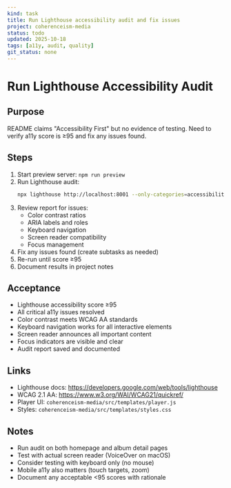 ```yaml
---
kind: task
title: Run Lighthouse accessibility audit and fix issues
project: coherenceism-media
status: todo
updated: 2025-10-18
tags: [a11y, audit, quality]
git_status: none
---
```


# Run Lighthouse Accessibility Audit

## Purpose
README claims "Accessibility First" but no evidence of testing. Need to verify a11y score is ≥95 and fix any issues found.

## Steps
1. Start preview server: `npm run preview`
2. Run Lighthouse audit:
   ```bash
   npx lighthouse http://localhost:8001 --only-categories=accessibility --output=html --output-path=lighthouse-a11y.html
   ```
3. Review report for issues:
   - Color contrast ratios
   - ARIA labels and roles
   - Keyboard navigation
   - Screen reader compatibility
   - Focus management
4. Fix any issues found (create subtasks as needed)
5. Re-run until score ≥95
6. Document results in project notes

## Acceptance
- Lighthouse accessibility score ≥95
- All critical a11y issues resolved
- Color contrast meets WCAG AA standards
- Keyboard navigation works for all interactive elements
- Screen reader announces all important content
- Focus indicators are visible and clear
- Audit report saved and documented

## Links
- Lighthouse docs: https://developers.google.com/web/tools/lighthouse
- WCAG 2.1 AA: https://www.w3.org/WAI/WCAG21/quickref/
- Player UI: `coherenceism-media/src/templates/player.js`
- Styles: `coherenceism-media/src/templates/styles.css`

## Notes
- Run audit on both homepage and album detail pages
- Test with actual screen reader (VoiceOver on macOS)
- Consider testing with keyboard only (no mouse)
- Mobile a11y also matters (touch targets, zoom)
- Document any acceptable <95 scores with rationale
